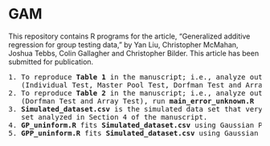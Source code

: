 # GAM

This repository contains R programs for the article, “Generalized additive regression for group testing data,” by Yan Liu, Christopher McMahan, Joshua Tebbs, Colin Gallagher and Christopher Bilder. This article has been submitted for publication.

<pre>
1. To reproduce <b>Table 1</b> in the manuscript; i.e., analyze outcome from four testing procedures
   (Individual Test, Master Pool Test, Dorfman Test and Array Test), run <b>main_error_known.R</b>
2. To reproduce <b>Table 2</b> in the manuscript; i.e., analyze outcome from two testing procedures 
   (Dorfman Test and Array Test), run <b>main_error_unknown.R</b>
3. <b>Simulated_dataset.csv</b> is the simulated data set that very closely resembles the Iowa data 
   set analyzed in Section 4 of the manuscript.
4. <b>GP_uninform.R</b> fits <b>Simulated_dataset.csv</b> using Gaussian Process (GP) method.
5. <b>GPP_uninform.R</b> fits <b>Simulated_dataset.csv</b> using Gaussian Predictive Process (GPP) method.
<pre>
